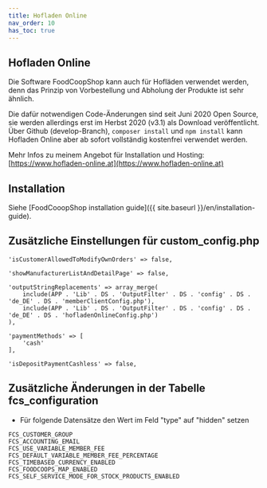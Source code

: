 ```yaml
---
title: Hofladen Online
nav_order: 10
has_toc: true
---
```


## Hofladen Online

Die Software FoodCoopShop kann auch für Hofläden verwendet werden, denn das Prinzip von Vorbestellung und Abholung der Produkte ist sehr ähnlich.

Die dafür notwendigen Code-Änderungen sind seit Juni 2020 Open Source, sie werden allerdings erst im Herbst 2020 (v3.1) als Download veröffentlicht. Über Github (develop-Branch), `composer install` und `npm install` kann Hofladen Online aber ab sofort vollständig kostenfrei verwendet werden.

Mehr Infos zu meinem Angebot für Installation und Hosting: [https://www.hofladen-online.at](https://www.hofladen-online.at)

## Installation

Siehe [FoodCooopShop installation guide]({{ site.baseurl }}/en/installation-guide).

## Zusätzliche Einstellungen für custom_config.php

```
'isCustomerAllowedToModifyOwnOrders' => false,

'showManufacturerListAndDetailPage' => false,

'outputStringReplacements' => array_merge(
    include(APP . 'Lib' . DS . 'OutputFilter' . DS . 'config' . DS . 'de_DE' . DS . 'memberClientConfig.php'),
    include(APP . 'Lib' . DS . 'OutputFilter' . DS . 'config' . DS . 'de_DE' . DS . 'hofladenOnlineConfig.php')
),

'paymentMethods' => [
    'cash'
],

'isDepositPaymentCashless' => false,
```

## Zusätzliche Änderungen in der Tabelle fcs_configuration

* Für folgende Datensätze den Wert im Feld "type" auf "hidden" setzen

```
FCS_CUSTOMER_GROUP
FCS_ACCOUNTING_EMAIL
FCS_USE_VARIABLE_MEMBER_FEE
FCS_DEFAULT_VARIABLE_MEMBER_FEE_PERCENTAGE
FCS_TIMEBASED_CURRENCY_ENABLED
FCS_FOODCOOPS_MAP_ENABLED
FCS_SELF_SERVICE_MODE_FOR_STOCK_PRODUCTS_ENABLED
```

